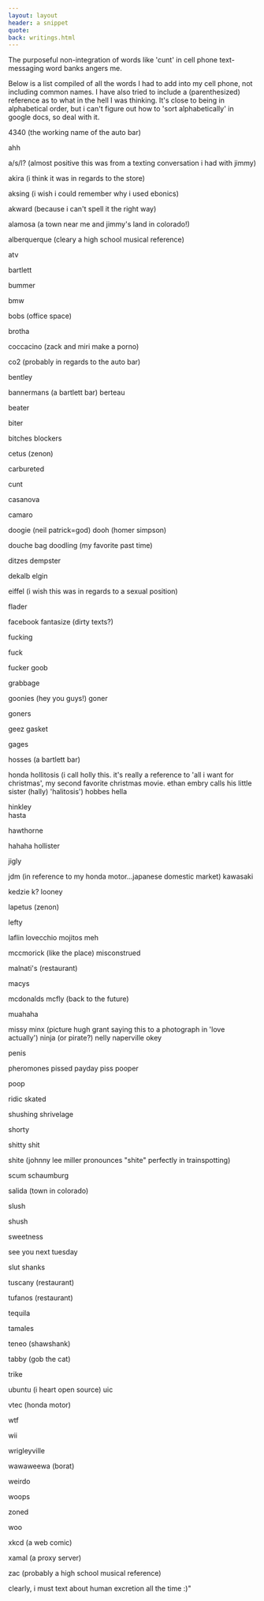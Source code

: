 ```yaml
---
layout: layout
header: a snippet
quote: 
back: writings.html
---
```


The purposeful non-integration of words like 'cunt' in cell phone text-messaging word banks angers me.

Below is a list compiled of all the words I had to add into my cell phone, not including common names. I have also tried to include a (parenthesized) reference as to what in the hell I was thinking. It's close to being in alphabetical order, but i can't figure out how to 'sort alphabetically' in google docs, so deal with it.

4340 (the working name of the auto bar)

ahh

a/s/l? (almost positive this was from a texting conversation i had with jimmy)

akira (i think it was in regards to the store)

aksing (i wish i could remember why i used ebonics)

akward (because i can't spell it the right way)

alamosa (a town near me and jimmy's land in colorado!)

alberquerque (cleary a high school musical reference)

atv

bartlett 

bummer

bmw

bobs (office space)

brotha

coccacino (zack and miri make a porno)

co2 (probably in regards to the auto bar)

bentley

bannermans (a bartlett bar)
berteau

beater

biter

bitches
blockers

cetus (zenon)

carbureted

cunt

casanova

camaro

doogie (neil patrick=god)
dooh (homer simpson)

douche bag
doodling (my favorite past time)

ditzes
dempster

dekalb
elgin

eiffel (i wish this was in regards to a sexual position)

flader

facebook
fantasize (dirty texts?)

fucking

fuck

fucker
goob

grabbage

goonies (hey you guys!)
goner

goners

geez
gasket

gages

hosses (a bartlett bar)

honda
hollitosis (i call holly this. it's really a reference to 'all i want for christmas', my second favorite christmas movie. ethan embry calls his little sister (hally) 'halitosis')
hobbes
hella

hinkley<br>hasta

hawthorne

hahaha
hollister

jigly

jdm (in reference to my honda motor...japanese domestic market)
kawasaki

kedzie
k?
looney

lapetus (zenon)

lefty

laflin
lovecchio
mojitos
meh

mccmorick (like the place)
misconstrued

malnati's (restaurant)

macys

mcdonalds
mcfly (back to the future)

muahaha

missy
minx (picture hugh grant saying this to a photograph in 'love actually')
ninja (or pirate?)
nelly
naperville
okey

penis

pheromones
pissed
payday
piss
pooper

poop

ridic
skated

shushing
shrivelage

shorty

shitty
shit

shite (johnny lee miller pronounces "shite" perfectly in trainspotting)

scum
schaumburg

salida (town in colorado)

slush

shush

sweetness

see you next tuesday

slut
shanks

tuscany (restaurant)

tufanos (restaurant)

tequila

tamales

teneo (shawshank)

tabby (gob the cat)

trike

ubuntu (i heart open source)
uic

vtec (honda motor)

wtf

wii

wrigleyville

wawaweewa (borat)

weirdo

woops

zoned

woo

xkcd (a web comic)

xamal (a proxy server)

zac (probably a high school musical reference)

clearly, i must text about human excretion all the time :)"